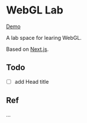 # WebGL Lab

[Demo](https://webgl.yunyoujun.cn)

A lab space for learing WebGL.

Based on [Next.js](https://nextjs.org).

## Todo

- [ ] add Head title

## Ref

...
